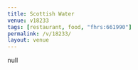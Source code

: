 ```yaml
---
title: Scottish Water
venue: v18233
tags: [restaurant, food, "fhrs:661990"]
permalink: /v/18233/
layout: venue
---
```

null